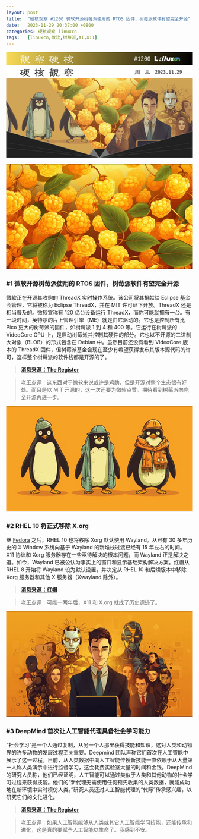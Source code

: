 ```yaml
---
layout: post
title:	"硬核观察 #1200 微软开源树莓派使用的 RTOS 固件，树莓派软件有望完全开源"
date:	2023-11-29 20:37:00 +0800 
categories:	硬核观察 linuxcn 
tags:	[linuxcn,微软,树莓派,AI,X11]
---
```



![](/Asserts/Images/album/202311/29/203606u3twt0wzffwk3wc3.jpg)


![](/Asserts/Images/album/202311/29/203615e0f2b6zba3mvai93.png)


### #1 微软开源树莓派使用的 RTOS 固件，树莓派软件有望完全开源


微软正在开源其收购的 ThreadX 实时操作系统。该公司将其捐献给 Eclipse 基金会管理，它将被称为 Eclipse ThreadX，并在 MIT 许可证下开放。ThreadX 还是相当普及的。微软宣称有 120 亿台设备运行 ThreadX，而你可能就拥有一台。有一段时间，英特尔的片上管理引擎（ME）就是由它驱动的。它也是控制所有比 Pico 更大的树莓派的固件，如树莓派 1 到 4 和 400 等。它运行在树莓派的 VideoCore GPU 上，是启动树莓派并控制其硬件的部分。它也以不开源的二进制大对象（BLOB）的形式包含在 Debian 中。虽然目前还没有看到 VideoCore 版本的 ThreadX 固件，但树莓派基金会现在至少有希望获得发布其版本源代码的许可，这样整个树莓派的软件栈都是开源的了。



> 
> **[消息来源：The Register](https://www.theregister.com/2023/11/28/microsoft_opens_sources_threadx/)**
> 
> 
> 



> 
> 老王点评：这东西对于微软来说或许是鸡肋，但是开源对整个生态很有好处。而且是以 MIT 开源的，这一次还要为微软点赞。期待看到树莓派向完全开源再进一步。
> 
> 
> 


![](/Asserts/Images/album/202311/29/203642o8wgo7quw7o97798.png)


### #2 RHEL 10 将正式移除 X.org


继 [Fedora](/article-16345-1.html) 之后，RHEL 10 也将移除 Xorg 默认使用 Wayland。从已有 30 多年历史的 X Window 系统向基于 Wayland 的新堆栈过渡已经有 15 年左右的时间。X11 协议和 Xorg 服务器存在一些亟待解决的根本问题，而 Wayland 正是解决之道。如今，Wayland 已被公认为事实上的窗口和显示基础架构解决方案。红帽从 RHEL 8 开始将 Wayland 设为默认设置，并决定从 RHEL 10 和后续版本中移除 Xorg 服务器和其他 X 服务器（Xwayland 除外）。



> 
> **[消息来源：红帽](https://www.redhat.com/en/blog/rhel-10-plans-wayland-and-xorg-server)**
> 
> 
> 



> 
> 老王点评：可能一两年后，X11 和 X.org 就成了历史遗迹了。
> 
> 
> 


![](/Asserts/Images/album/202311/29/203655b1rvimpzt7ois5ij.png)


### #3 DeepMind 首次让人工智能代理具备社会学习能力


“社会学习”是一个人通过复制，从另一个人那里获得技能和知识，这对人类和动物界的许多动物的发展过程至关重要。Deepmind 团队声称它们首次在人工智能中展示了这一过程。目前，从人类数据中向人工智能传授新技能一直依赖于从大量第一人称人类演示中进行监督学习，这会耗费实验室大量的时间和金钱。DeepMind 的研究人员称，他们已经证明，人工智能可以通过类似于人类和其他动物的社会学习过程来获得技能。他们的“新代理无需使用任何预先收集的人类数据，就能成功地在新环境中实时模仿人类。”研究人员还对人工智能代理的“代际”传承感兴趣，以研究它们的文化进化。



> 
> **[消息来源：The Register](https://www.theregister.com/2023/11/28/ai_agents_can_copy_humans/)**
> 
> 
> 



> 
> 老王点评：如果人工智能能够从人类或其它人工智能学习技能，还能传承和进化，这是真的要赋予人工智能以生命了。我感到不安。
> 
> 
>
